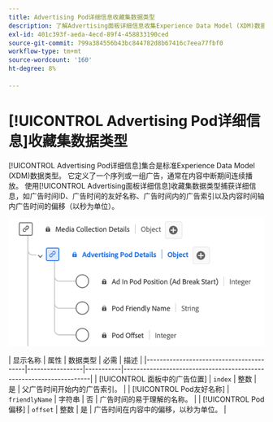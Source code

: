 ```yaml
---
title: Advertising Pod详细信息收藏集数据类型
description: 了解Advertising面板详细信息收集Experience Data Model (XDM)数据类型。
exl-id: 401c393f-aeda-4ecd-89f4-458833190ced
source-git-commit: 799a384556b43bc844782d8b67416c7eea77fbf0
workflow-type: tm+mt
source-wordcount: '160'
ht-degree: 8%

---
```


# [!UICONTROL Advertising Pod详细信息]收藏集数据类型

[!UICONTROL Advertising Pod详细信息]集合是标准Experience Data Model (XDM)数据类型。 它定义了一个序列或一组广告，通常在内容中断期间连续播放。 使用[!UICONTROL Advertising面板详细信息]收藏集数据类型捕获详细信息，如广告时间ID、广告时间的友好名称、广告时间内的广告索引以及内容时间轴内广告时间的偏移（以秒为单位）。

![Advertising面板详细信息收集数据类型的图表。](../images/data-types/advertising-pod-details-collection.png)

| 显示名称 | 属性 | 数据类型 | 必需 | 描述 |
|-----------------------------------------|-----------------|-----------|--------------------------------------------------------------------|
| [!UICONTROL 面板中的广告位置] | `index` | 整数 | 是 | 父广告时间开始内的广告索引。 |
| [!UICONTROL Pod友好名称] | `friendlyName` | 字符串 | 否 | 广告时间的易于理解的名称。 |
| [!UICONTROL Pod偏移] | `offset` | 整数 | 是 | 广告时间在内容中的偏移，以秒为单位。 |
